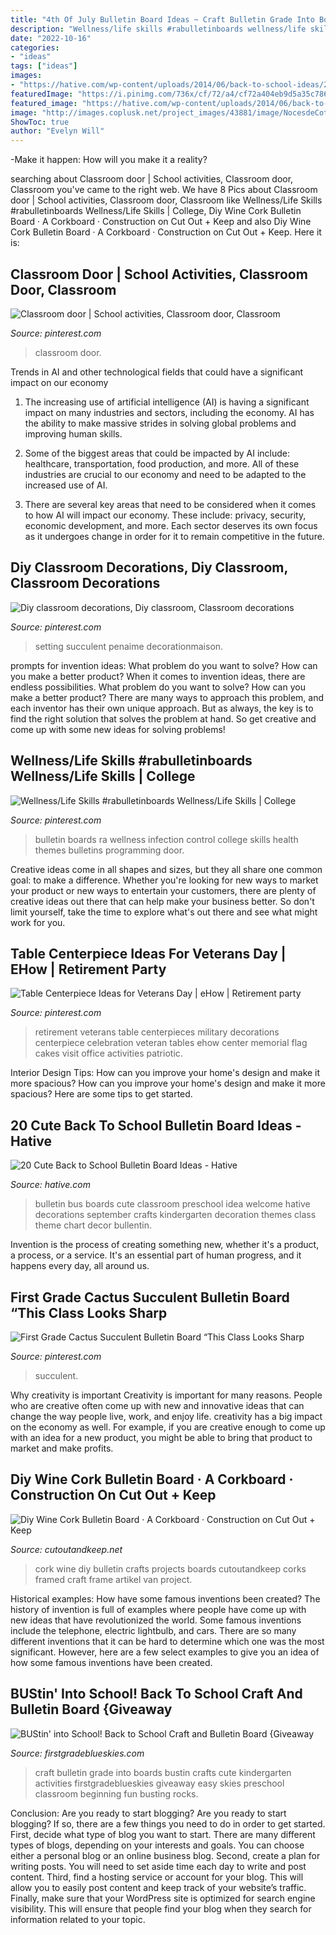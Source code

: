 ```yaml
---
title: "4th Of July Bulletin Board Ideas ~ Craft Bulletin Grade Into Boards Bustin Crafts Cute Kindergarten Activities Firstgradeblueskies Giveaway Easy Skies Preschool Classroom Beginning Fun Busting Rocks"
description: "Wellness/life skills #rabulletinboards wellness/life skills"
date: "2022-10-16"
categories:
- "ideas"
tags: ["ideas"]
images:
- "https://hative.com/wp-content/uploads/2014/06/back-to-school-ideas/2-school-bus-bulletin-board.jpg"
featuredImage: "https://i.pinimg.com/736x/cf/72/a4/cf72a404eb9d5a35c786d270080d6b5e.jpg"
featured_image: "https://hative.com/wp-content/uploads/2014/06/back-to-school-ideas/2-school-bus-bulletin-board.jpg"
image: "http://images.coplusk.net/project_images/43881/image/NocesdeCoton_DIYWineCorkBoard-4_1265218594.jpg"
ShowToc: true
author: "Evelyn Will"
---
```



-Make it happen: How will you make it a reality?

	

		
searching about Classroom door | School activities, Classroom door, Classroom you've came to the right web. We have 8 Pics about Classroom door | School activities, Classroom door, Classroom like Wellness/Life Skills #rabulletinboards Wellness/Life Skills | College, Diy Wine Cork Bulletin Board · A Corkboard · Construction on Cut Out + Keep and also Diy Wine Cork Bulletin Board · A Corkboard · Construction on Cut Out + Keep. Here it is:
		
    
## Classroom Door | School Activities, Classroom Door, Classroom

<img loading=lazy src="https://i.pinimg.com/736x/fa/6d/0f/fa6d0ffce557ed6ec3d2f8a013cde08d.jpg" onerror="this.onerror=null;this.src='https://tse2.mm.bing.net/th?id=OIP.i0LdmObtj70D8LJu2u7qPgHaJ3&amp;pid=15.1';" alt="Classroom door | School activities, Classroom door, Classroom">

_Source: pinterest.com_

>classroom door. 

	

Trends in AI and other technological fields that could have a significant impact on our economy
1. The increasing use of artificial intelligence (AI) is having a significant impact on many industries and sectors, including the economy. AI has the ability to make massive strides in solving global problems and improving human skills.
2. Some of the biggest areas that could be impacted by AI include: healthcare, transportation, food production, and more. All of these industries are crucial to our economy and need to be adapted to the increased use of AI.

3. There are several key areas that need to be considered when it comes to how AI will impact our economy. These include: privacy, security, economic development, and more. Each sector deserves its own focus as it undergoes change in order for it to remain competitive in the future.


    
## Diy Classroom Decorations, Diy Classroom, Classroom Decorations

<img loading=lazy src="https://i.pinimg.com/736x/de/01/15/de01159995168efae26edc1950d62250.jpg" onerror="this.onerror=null;this.src='https://tse3.mm.bing.net/th?id=OIP.egw9llzRZqYXX6dnga65pQHaMj&amp;pid=15.1';" alt="Diy classroom decorations, Diy classroom, Classroom decorations">

_Source: pinterest.com_

>setting succulent penaime decorationmaison. 

	

prompts for invention ideas: What problem do you want to solve? How can you make a better product?
When it comes to invention ideas, there are endless possibilities. What problem do you want to solve? How can you make a better product? There are many ways to approach this problem, and each inventor has their own unique approach. But as always, the key is to find the right solution that solves the problem at hand. So get creative and come up with some new ideas for solving problems!

    
## Wellness/Life Skills #rabulletinboards Wellness/Life Skills | College

<img loading=lazy src="https://i.pinimg.com/736x/cf/72/a4/cf72a404eb9d5a35c786d270080d6b5e.jpg" onerror="this.onerror=null;this.src='https://tse2.mm.bing.net/th?id=OIP.MXjZoG0qPI2VeZLr3m3wSgHaNK&amp;pid=15.1';" alt="Wellness/Life Skills #rabulletinboards Wellness/Life Skills | College">

_Source: pinterest.com_

>bulletin boards ra wellness infection control college skills health themes bulletins programming door. 

	

Creative ideas come in all shapes and sizes, but they all share one common goal: to make a difference. Whether you're looking for new ways to market your product or new ways to entertain your customers, there are plenty of creative ideas out there that can help make your business better. So don't limit yourself, take the time to explore what's out there and see what might work for you.

    
## Table Centerpiece Ideas For Veterans Day | EHow | Retirement Party

<img loading=lazy src="https://i.pinimg.com/originals/0b/88/9c/0b889c1749bc63834553d24aed13bd51.jpg" onerror="this.onerror=null;this.src='https://tse3.mm.bing.net/th?id=OIP.RTCaT8snGGk6EPAe4i8NZQAAAA&amp;pid=15.1';" alt="Table Centerpiece Ideas for Veterans Day | eHow | Retirement party">

_Source: pinterest.com_

>retirement veterans table centerpieces military decorations centerpiece celebration veteran tables ehow center memorial flag cakes visit office activities patriotic. 

	

Interior Design Tips: How can you improve your home's design and make it more spacious?
How can you improve your home's design and make it more spacious? Here are some tips to get started.

    
## 20 Cute Back To School Bulletin Board Ideas - Hative

<img loading=lazy src="https://hative.com/wp-content/uploads/2014/06/back-to-school-ideas/2-school-bus-bulletin-board.jpg" onerror="this.onerror=null;this.src='https://tse1.mm.bing.net/th?id=OIP._y6kiN0AxJgWukOEugRhLwHaFj&amp;pid=15.1';" alt="20 Cute Back to School Bulletin Board Ideas - Hative">

_Source: hative.com_

>bulletin bus boards cute classroom preschool idea welcome hative decorations september crafts kindergarten decoration themes class theme chart decor bullentin. 

	

Invention is the process of creating something new, whether it's a product, a process, or a service. It's an essential part of human progress, and it happens every day, all around us.

    
## First Grade Cactus Succulent Bulletin Board “This Class Looks Sharp

<img loading=lazy src="https://i.pinimg.com/736x/d3/9b/88/d39b8856cc2631e57af17b81ac36493a.jpg" onerror="this.onerror=null;this.src='https://tse3.mm.bing.net/th?id=OIP.jIlV-lqDx-TAv8b76PqqnQHaJ3&amp;pid=15.1';" alt="First Grade Cactus Succulent Bulletin Board “This Class Looks Sharp">

_Source: pinterest.com_

>succulent. 

	

Why creativity is important
Creativity is important for many reasons. People who are creative often come up with new and innovative ideas that can change the way people live, work, and enjoy life. creativity has a big impact on the economy as well. For example, if you are creative enough to come up with an idea for a new product, you might be able to bring that product to market and make profits.

    
## Diy Wine Cork Bulletin Board · A Corkboard · Construction On Cut Out + Keep

<img loading=lazy src="http://images.coplusk.net/project_images/43881/image/NocesdeCoton_DIYWineCorkBoard-4_1265218594.jpg" onerror="this.onerror=null;this.src='https://tse2.mm.bing.net/th?id=OIP.AaY__o3ln9iUF3GWcvN2LAHaLE&amp;pid=15.1';" alt="Diy Wine Cork Bulletin Board · A Corkboard · Construction on Cut Out + Keep">

_Source: cutoutandkeep.net_

>cork wine diy bulletin crafts projects boards cutoutandkeep corks framed craft frame artikel van project. 

	

Historical examples: How have some famous inventions been created?
The history of invention is full of examples where people have come up with new ideas that have revolutionized the world. Some famous inventions include the telephone, electric lightbulb, and cars. There are so many different inventions that it can be hard to determine which one was the most significant. However, here are a few select examples to give you an idea of how some famous inventions have been created.

    
## BUStin&#039; Into School! Back To School Craft And Bulletin Board {Giveaway

<img loading=lazy src="https://i2.wp.com/firstgradeblueskies.com/wp-content/uploads/2014/07/back-to-school-craft.png?fit=712%2C450&amp;ssl=1" onerror="this.onerror=null;this.src='https://tse1.mm.bing.net/th?id=OIP.KeknJX6jobK7j8Z2_EqPjAHaEr&amp;pid=15.1';" alt="BUStin&#039; into School! Back to School Craft and Bulletin Board {Giveaway">

_Source: firstgradeblueskies.com_

>craft bulletin grade into boards bustin crafts cute kindergarten activities firstgradeblueskies giveaway easy skies preschool classroom beginning fun busting rocks. 

	

Conclusion: Are you ready to start blogging?
Are you ready to start blogging? If so, there are a few things you need to do in order to get started. First, decide what type of blog you want to start. There are many different types of blogs, depending on your interests and goals. You can choose either a personal blog or an online business blog. Second, create a plan for writing posts. You will need to set aside time each day to write and post content. Third, find a hosting service or account for your blog. This will allow you to easily post content and keep track of your website’s traffic. Finally, make sure that your WordPress site is optimized for search engine visibility. This will ensure that people find your blog when they search for information related to your topic.

